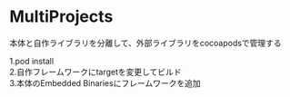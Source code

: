 # MultiProjects
本体と自作ライブラリを分離して、外部ライブラリをcocoapodsで管理する

1.pod install  
2.自作フレームワークにtargetを変更してビルド  
3.本体のEmbedded Binariesにフレームワークを追加
